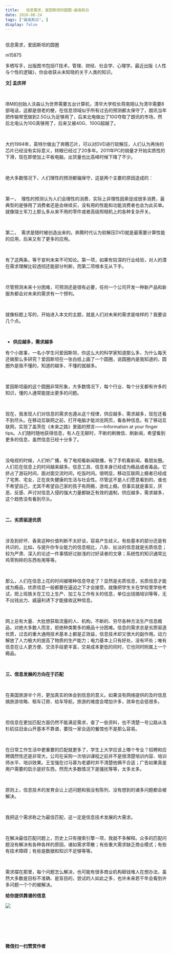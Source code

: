 ```yaml
---
title:   信息需求，爱因斯坦的圆圈-曲高和众
date: 2016-08-24
tags: ["曲高和众", ]
display: false
---
```



## 



信息需求，爱因斯坦的圆圈




m15875




多栖写手，出版图书包括IT技术，管理、财经、社会学、心理学。最近出版《人性与个性的逻辑》，你会收获从未知晓的关于人类的知识。


**文| 孟庆祥**

&nbsp;

IBM的创始人沃森认为世界需要五台计算机，清华大学校长蒋南翔认为清华需要8部电话，这都是很老的梗，在信息领域似乎所有过去的预测都太保守了，朗讯当年把传输带宽做到2.5G认为足够用了，后来北电做出了10G夺取了朗讯的市场，然后北电认为10G真够用了，后来又被40G、100G超越了。

&nbsp;

大约1994年，英特尔做出了奔腾芯片，可以对DVD进行软解压，人们认为再快的芯片已经没有实际意义，转眼已经过了20多年。2011年PC的销量才开始实质性的下滑，现在即使加上平板电脑，出货量也比高峰时候下降了不少。

&nbsp;

绝大多数情况下，人们理性的预测都偏保守，这是两个主要的原因造成的：

&nbsp;

第一，&nbsp;&nbsp;理性的预测认为人们会理性的消费，实际上非理性因素促成很多消费，最典型的是够用了消费者还是会继续买，没有用的性能和功能消费者也会为此买单。就像瑞士军刀上那么多从来不用的零件或者高级照相机上的各种复杂开关。

&nbsp;

第二，&nbsp;&nbsp;需求是随时被创造出来的。奔腾时代认为软解压DVD就是最需要计算性能的应用，后来又有了更多的应用。

&nbsp;

有了这两条，等于宣判未来不可知论。第一项，如果有较深的行业经验，对人的潜在需求理解比较透彻还能部分判断，而第二项根本无从下手。

&nbsp;

尽管预测未来十分困难，可预测还是很有必要，任何一个公司开发一种新产品和新服务都会对未来的需求有一个预判。

&nbsp;

就像标题上写的，开始进入本文的主题，就是人们对未来的需求是啥样的？我要谈几个点。

&nbsp;
- **供应越多，需求越多**
&nbsp;

有个小故事，一名小学生问爱因斯坦，你这么大的科学家知道那么多，为什么每天还做那么多研究？爱因斯坦在一张白纸上画了一个圆圈，说圆圈内是我知道的，圆圈外是我不懂的，知道的越多，不懂的就越多。

&nbsp;

爱因斯坦画的这个圆圈非常形象，大多数情况下，每个行业、每个分支都有许多的知识，懂的人通常能提出更多的问题。

&nbsp;

现在，我发现人们对信息的需求也遵从这个规律，供应越多，需求越多，现在还看不到尽头。在移动互联网之前，打开电脑才能浏览网页，看各种信息。有了移动互联网，实现了盖茨在《未来之路》里面的预言——Information at your finger tips。人们随时随地获得信息，有人在无聊时，不断的刷微信、刷新闻，希望看到更多的信息，虽然信息已经十分多了。

&nbsp;

没电视的时候，人们听广播，有了电视看新闻联播，有了手机看新闻，看朋友圈。人们花在信息上的时间越来越多。信息工具、信息本身已经成为瘾品或者毒品，它挤占了游玩时间，面对面交流时间，吃饭时间。很明显，移动互联网上瘾者已经成了宅男、宅女，正在丧失健康的生活与社会性。尽管这不是人们愿意看到的，谁也不希望自己，尤其不希望自己家的孩子有网瘾，游戏上瘾。但事实就是事实，厌恶、反感、声讨对信息入侵的强大力量都缺乏有效的遏制，供应越多，需求越多，这个趋势没有看到尽头。

&nbsp;

**二、劣质驱逐优质**

&nbsp;

涉及到好坏、香臭这种价值判断不太好谈，容易产生歧义。有些基本的部分还是有共识的，比如，与提升你专业能力的信息相比，八卦、扯淡的信息就是劣质信息；较为严肃、深入的论述一件事情好过肤浅的讨好读者的文章；系统性的知识通常比鸡零狗碎的东西有用等等。

&nbsp;

那么，人们在信息上花的时间被哪种信息夺走了？显然是劣质信息，劣质信息才能成为瘾品，优质信息一般都要在逼迫之下才会接受。就像把学生关在学校里学些考试，把上班族关在工位上生产、加工与工作有关的信息，单位出钱搞培训等等，无不出钱出力、威逼利诱下才能接收这种信息。

&nbsp;

网上总有大量、大批想获取流量的人、机构，不断的、穷尽各种方法生产信息瘾品，对绝大多数人而言，拒绝种类繁多的瘾品十分困难。信息的需求总是劣质驱逐优质，过去的重大通用技术基本上都是正效益，信息技术却又很大的副作用。动力解放了人力极大的提高了物质的生产能力；电力基本上只有好处，没有坏处；唯有信息在让人更方便、交流手段更丰富，交易成本更低的同时，它也同时附属上一个瘾品。

&nbsp;

**三、信息发展的方向在于匹配**

&nbsp;

在美国旅游半个月，更加真实的体会到信息的意义。如果没有网络提供的及时信息搞旅游攻略、租车订房、给车导航，旅游的难度会增加许多，效率也会低很多。

&nbsp;

但信息在更加匹配方面仍然不能满足需求，查了一些资料，也不清楚一号公路从洛杉矶往旧金山开基本不靠谱，要找一家合适的餐馆也不是那么容易。

&nbsp;

在日常工作生活中更重要的匹配就更多了，学生上大学应该上哪个专业？招聘和应聘偶然性还是非常大，公司在采购一次培训课程之前并不是很清楚培训内容、培训师水平、培训效果。王宝强在讨马蓉为老婆时并不清楚他俩不合适；广告如果真是用户需要的启示是好东西，然而大多数情况下是骚扰等等，太多太多。

&nbsp;

原则上，信息技术的发育会让上述问题和我没有陈列、没有想到的诸多问题都会被解决。

&nbsp;

我把这个需求称之为最佳匹配，这一定是信息技术发展的大需求。

&nbsp;

在解决最佳匹配问题上，历史上只有搜索引擎一项，我就不多解释。众多的匹配问题没有解决有各种各样的原因，诸如需求零散；有些重大需求缺乏商业模式；有些有技术障碍；有些是数据和知识不足够等等。

&nbsp;

需求摆在那里，每个问题怎么解决，也可能有很多商业机构砸钱堆人在想办法，虽然大多数是目标不准确、是盲目的，尝试的人如此之多，也许未来若干年会看到许多问题一个个的被解决。





**<font face="宋体">给你提供靠谱的信息</font>**

**<font face="宋体"><img data-s="300,640" data-type="jpeg" src="http://mmbiz.qpic.cn/mmbiz/fxGMiaL5Zj1gAtMBdoRAfrkfBNF0WEAG9elY136EMERA8zleoqyibsc68mLpoiagDqkzcRhEo0psRuCqoQbcWg52w/0?wx_fmt=jpeg" data-ratio="1" data-w="430"/></font>**

&nbsp;

&nbsp;

&nbsp;




**微信扫一扫赞赏作者**